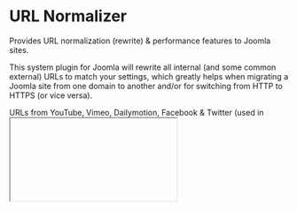 # URL Normalizer

Provides URL normalization (rewrite) & performance features to Joomla sites.

This system plugin for Joomla will rewrite all internal (and some common external) URLs to match your settings, which greatly helps when migrating a Joomla site from one domain to another and/or for switching from HTTP to HTTPS (or vice versa).

URLs from YouTube, Vimeo, Dailymotion, Facebook & Twitter (used in <iframe> or <script> embeds) will be re-written to use HTTPS. So no nagging "this site is not secure" browser messages caused by mixed internal or third-party content on your site.

Although URL rewriting/normalization was the initial goal for this plugin, it quickly became apparent that performance features could easily be integrated into it.

These additional features are currently available:

- JS based redirects from HTTP to HTTPS (and vice versa) - perfect for when a Joomla site is behind CloudFlare's CDN, using Flexible SSL and served via Varnish (which supports HTTP only).
- Enforce better client-side caching (with component exclusions) which can greatly assist in frontend performance, especially when Joomla is behind a caching proxy like Varnish or Nginx. If you use the Joomla Page Cache plugin as well, just remember to disable client-side caching there. Client-side caching can been configured differently between the home page and all inner pages. The benefit of enforcing client-side caching separately is that you don't have to explicitly enable Joomla (server-side) caching as well if you don't want to. Or you can choose to combine it with Joomla's general cache (fragment cache) but not the Page Cache plugin (full page cache).
- Custom HTTP header (X-Logged-In) transmission to assist in detecting user logins when using Joomla behind a caching proxy like Varnish or Nginx.
- Add the loading="lazy" attribute for lazy loading images in mid-2019 or later browsers.
- Assists in "adaptive" website development (separate desktop & mobile versions) by setting a PHP constant (SITE_VIEW) to use anywhere in Joomla to distinguish a desktop from a mobile request (uses the ?m and &m URL modifier).
- Tidy HTML markup (the rendered output) by using the PHP Tidy library, adapted for HTML5. This option requires that the relevant Tidy module for PHP is installed on your server.

...with more features to be gradually added in the plugin.

URL Normalizer works beautifully with the Joomla Page Cache plugin enabled. Just remember to order URL Normalizer right before (above) the Joomla Page Cache plugin in the Plugin Manager.

The plugin currently powers some of the largest Joomla sites in the world (in terms of absolute monthly visitors), so it's battle-tested.


## DOWNLOAD
You can get the latest (published) version here:

https://www.joomlaworks.net/downloads/?f=plg_urlnormalizer-v1.12_j1.5-3.x.zip (recommended)

Or you can get the latest export from this GitHub repo here:

https://github.com/joomlaworks/url-normalizer/archive/master.zip

The plugin supports updating via the Joomla Updater, so any new releases will appear there.


## COMPATIBILITY
URL Normalizer is fully compatible with Joomla versions 1.5, 2.5, & 3.x on servers running PHP 5, 7 or 8.


## LICENSE
URL Normalizer  is a Joomla plugin developed by [JoomlaWorks](https://www.joomlaworks.net), released under the GNU General Public License.
